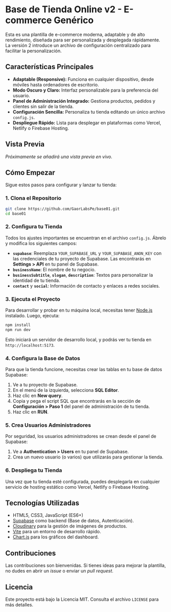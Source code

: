 # Base de Tienda Online v2 - E-commerce Genérico

Esta es una plantilla de e-commerce moderna, adaptable y de alto rendimiento, diseñada para ser personalizada y desplegada rápidamente. La versión 2 introduce un archivo de configuración centralizado para facilitar la personalización.

## Características Principales

- **Adaptable (Responsive):** Funciona en cualquier dispositivo, desde móviles hasta ordenadores de escritorio.
- **Modo Oscuro y Claro:** Interfaz personalizable para la preferencia del usuario.
- **Panel de Administración Integrado:** Gestiona productos, pedidos y clientes sin salir de la tienda.
- **Configuración Sencilla:** Personaliza tu tienda editando un único archivo `config.js`.
- **Despliegue Rápido:** Lista para desplegar en plataformas como Vercel, Netlify o Firebase Hosting.

## Vista Previa

*Próximamente se añadirá una vista previa en vivo.*

## Cómo Empezar

Sigue estos pasos para configurar y lanzar tu tienda:

### 1. Clona el Repositorio

```bash
git clone https://github.com/GaorLabsPe/base01.git
cd base01
```

### 2. Configura tu Tienda

Todos los ajustes importantes se encuentran en el archivo `config.js`. Ábrelo y modifica los siguientes campos:

- **`supabase`**: Reemplaza `YOUR_SUPABASE_URL` y `YOUR_SUPABASE_ANON_KEY` con las credenciales de tu proyecto de Supabase. Las encontrarás en **Settings > API** en tu panel de Supabase.
- **`businessName`**: El nombre de tu negocio.
- **`businessSubtitle`**, **`slogan`**, **`description`**: Textos para personalizar la identidad de tu tienda.
- **`contact`** y **`social`**: Información de contacto y enlaces a redes sociales.

### 3. Ejecuta el Proyecto

Para desarrollar y probar en tu máquina local, necesitas tener [Node.js](https://nodejs.org/) instalado. Luego, ejecuta:

```bash
npm install
npm run dev
```

Esto iniciará un servidor de desarrollo local, y podrás ver tu tienda en `http://localhost:5173`.

### 4. Configura la Base de Datos

Para que la tienda funcione, necesitas crear las tablas en tu base de datos Supabase:

1.  Ve a tu proyecto de Supabase.
2.  En el menú de la izquierda, selecciona **SQL Editor**.
3.  Haz clic en **New query**.
4.  Copia y pega el script SQL que encontrarás en la sección de **Configuración > Paso 1** del panel de administración de tu tienda.
5.  Haz clic en **RUN**.

### 5. Crea Usuarios Administradores

Por seguridad, los usuarios administradores se crean desde el panel de Supabase:

1.  Ve a **Authentication > Users** en tu panel de Supabase.
2.  Crea un nuevo usuario (o varios) que utilizarás para gestionar la tienda.

### 6. Despliega tu Tienda

Una vez que tu tienda esté configurada, puedes desplegarla en cualquier servicio de hosting estático como Vercel, Netlify o Firebase Hosting.

## Tecnologías Utilizadas

- HTML5, CSS3, JavaScript (ES6+)
- [Supabase](https://supabase.io) como backend (Base de datos, Autenticación).
- [Cloudinary](https://cloudinary.com) para la gestión de imágenes de productos.
- [Vite](https://vitejs.dev) para un entorno de desarrollo rápido.
- [Chart.js](https://www.chartjs.org) para los gráficos del dashboard.

## Contribuciones

Las contribuciones son bienvenidas. Si tienes ideas para mejorar la plantilla, no dudes en abrir un *issue* o enviar un *pull request*.

## Licencia

Este proyecto está bajo la Licencia MIT. Consulta el archivo `LICENSE` para más detalles.
